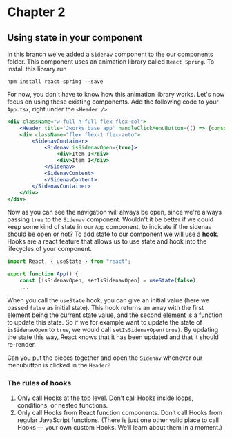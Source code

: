 # Chapter 2

## Using state in your component

In this branch we've added a `Sidenav` component to the our components folder. 
This component uses an animation library called `React Spring`. To install this library run
```
npm install react-spring --save
```

For now, you don't have to know how this animation library works. 
Let's now focus on using these existing components. Add the following code to your `App.tsx`,
right under the `<Header />`. 
```jsx harmony
<div className="w-full h-full flex flex-col">
    <Header title='Jworks base app' handleClickMenuButton={() => {console.log('we should do something here')}} />
    <div className="flex flex-1 flex-auto">
        <SidenavContainer>
            <Sidenav isSidenavOpen={true}>
                <div>Item 1</div>
                <div>Item 1</div>
            </Sidenav>
            <SidenavContent>
            </SidenavContent>
        </SidenavContainer>
    </div>
</div>
```

Now as you can see the navigation will always be open, since we're always passing `true` to the `Sidenav` component.
Wouldn't it be better if we could keep some kind of state in our `App` component, to indicate if the sidenav should be open or not?
To add state to our component we will use a **hook**. Hooks are a react feature that allows us to use state and 
hook into the lifecycles of your component. 
```jsx harmony
import React, { useState } from "react";

export function App() {
    const [isSidenavOpen, setIsSidenavOpen] = useState(false);
    ...
```
When you call the `useState` hook, you can give an initial value (here we passed `false` as initial state).
This hook returns an array with the first element being the current state value, 
and the second element is a function to update this state. So if we for example want to update the state 
of `isSidenavOpen` to `true`, we would call `setIsSidenavOpen(true)`. 
By updating the state this way, React knows that it has been updated and that it should re-render.

Can you put the pieces together and open the `Sidenav` whenever our menubutton is clicked in the `Header`?

### The rules of hooks
1. Only call Hooks at the top level. Don’t call Hooks inside loops, conditions, or nested functions.
2. Only call Hooks from React function components. Don’t call Hooks from regular JavaScript functions. (There is just one other valid place to call Hooks — your own custom Hooks. We’ll learn about them in a moment.)
